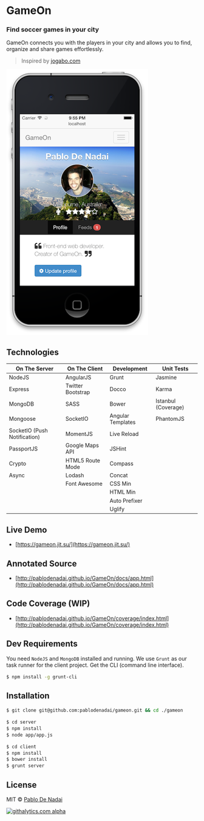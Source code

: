 GameOn
======

### Find soccer games in your city
GameOn connects you with the players in your city and allows you to find, organize and share games effortlessly.

> Inspired by [jogabo.com](http://www.jogabo.com)

![Screenshot](/screenshot.png)

Technologies
------------
| On The Server  | On The Client | Development | Unit Tests |
| -------------- |---------------| ------------| ---------- |
| NodeJS | AngularJS | Grunt | Jasmine |
| Express | Twitter Bootstrap | Docco | Karma |
| MongoDB | SASS | Bower | Istanbul (Coverage)
| Mongoose | SocketIO | Angular Templates | PhantomJS |
| SocketIO (Push Notification) | MomentJS | Live Reload |  |
| PassportJS | Google Maps API | JSHint |  |
| Crypto | HTML5 Route Mode | Compass |  |
| Async | Lodash | Concat |  |
|  | Font Awesome | CSS Min |  |
|  |  | HTML Min |  |
|  |  | Auto Prefixer |  |
|  |  | Uglify |  |

Live Demo
---------
- [https://gameon.jit.su/](https://gameon.jit.su/)

Annotated Source
----------------
- [http://pablodenadai.github.io/GameOn/docs/app.html](http://pablodenadai.github.io/GameOn/docs/app.html)

Code Coverage (WIP)
-------------------
- [http://pablodenadai.github.io/GameOn/coverage/index.html](http://pablodenadai.github.io/GameOn/coverage/index.html)

Dev Requirements
------------
You need `NodeJS` and `MongoDB` installed and running.
We use `Grunt` as our task runner for the client project. Get the CLI (command line interface).

```bash
$ npm install -g grunt-cli
```

Installation
------------
```bash
$ git clone git@github.com:pablodenadai/gameon.git && cd ./gameon
```

```bash
$ cd server
$ npm install
$ node app/app.js
```

```bash
$ cd client
$ npm install
$ bower install
$ grunt server
```

License
-------
MIT © [Pablo De Nadai](http://www.twitter.com/pablodenadai)

[![githalytics.com alpha](https://cruel-carlota.pagodabox.com/7da1667e7af286435d4348d18b6a52a6 "githalytics.com")](http://githalytics.com/pablodenadai/GameOn)
